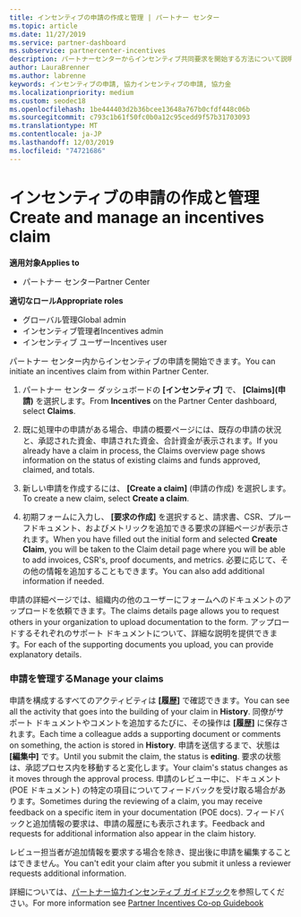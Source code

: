 ```yaml
---
title: インセンティブの申請の作成と管理 | パートナー センター
ms.topic: article
ms.date: 11/27/2019
ms.service: partner-dashboard
ms.subservice: partnercenter-incentives
description: パートナーセンターからインセンティブ共同要求を開始する方法について説明します。 申請を構成するすべてのアクティビティは履歴で確認できます。
author: LauraBrenner
ms.author: labrenne
keywords: インセンティブの申請, 協力インセンティブの申請, 協力金
ms.localizationpriority: medium
ms.custom: seodec18
ms.openlocfilehash: 1be444403d2b36bcee13648a767b0cfdf448c06b
ms.sourcegitcommit: c793c1b61f50fc0b0a12c95cedd9f57b31703093
ms.translationtype: MT
ms.contentlocale: ja-JP
ms.lasthandoff: 12/03/2019
ms.locfileid: "74721686"
---
```

# <a name="create-and-manage-an-incentives-claim"></a><span data-ttu-id="fcba7-105">インセンティブの申請の作成と管理</span><span class="sxs-lookup"><span data-stu-id="fcba7-105">Create and manage an incentives claim</span></span>

<span data-ttu-id="fcba7-106">**適用対象**</span><span class="sxs-lookup"><span data-stu-id="fcba7-106">**Applies to**</span></span>
- <span data-ttu-id="fcba7-107">パートナー センター</span><span class="sxs-lookup"><span data-stu-id="fcba7-107">Partner Center</span></span>

<span data-ttu-id="fcba7-108">**適切なロール**</span><span class="sxs-lookup"><span data-stu-id="fcba7-108">**Appropriate roles**</span></span>

- <span data-ttu-id="fcba7-109">グローバル管理</span><span class="sxs-lookup"><span data-stu-id="fcba7-109">Global admin</span></span>
- <span data-ttu-id="fcba7-110">インセンティブ管理者</span><span class="sxs-lookup"><span data-stu-id="fcba7-110">Incentives admin</span></span>
- <span data-ttu-id="fcba7-111">インセンティブ ユーザー</span><span class="sxs-lookup"><span data-stu-id="fcba7-111">Incentives user</span></span>

<span data-ttu-id="fcba7-112">パートナー センター内からインセンティブの申請を開始できます。</span><span class="sxs-lookup"><span data-stu-id="fcba7-112">You can initiate an incentives claim from within Partner Center.</span></span> 

1. <span data-ttu-id="fcba7-113">パートナー センター ダッシュボードの **[インセンティブ]** で、 **[Claims]\(申請\)** を選択します。</span><span class="sxs-lookup"><span data-stu-id="fcba7-113">From **Incentives** on the Partner Center dashboard, select **Claims**.</span></span>

2.  <span data-ttu-id="fcba7-114">既に処理中の申請がある場合、申請の概要ページには、既存の申請の状況と、承認された資金、申請された資金、合計資金が表示されます。</span><span class="sxs-lookup"><span data-stu-id="fcba7-114">If you already have a claim in process, the Claims overview page shows information on the status of existing claims and funds approved, claimed, and totals.</span></span>

3.  <span data-ttu-id="fcba7-115">新しい申請を作成するには、 **[Create a claim]** (申請の作成) を選択します。</span><span class="sxs-lookup"><span data-stu-id="fcba7-115">To create a new claim, select **Create a claim**.</span></span>

4.  <span data-ttu-id="fcba7-116">初期フォームに入力し、 **[要求の作成]** を選択すると、請求書、CSR、プルーフドキュメント、およびメトリックを追加できる要求の詳細ページが表示されます。</span><span class="sxs-lookup"><span data-stu-id="fcba7-116">When you have filled out the initial form and selected **Create Claim**, you will be taken to the Claim detail page where you will be able to add invoices, CSR's, proof documents, and metrics.</span></span> <span data-ttu-id="fcba7-117">必要に応じて、その他の情報を追加することもできます。</span><span class="sxs-lookup"><span data-stu-id="fcba7-117">You can also add additional information if needed.</span></span>

<span data-ttu-id="fcba7-118">申請の詳細ページでは、組織内の他のユーザーにフォームへのドキュメントのアップロードを依頼できます。</span><span class="sxs-lookup"><span data-stu-id="fcba7-118">The claims details page allows you to request others in your organization to upload documentation to the form.</span></span> <span data-ttu-id="fcba7-119">アップロードするそれぞれのサポート ドキュメントについて、詳細な説明を提供できます。</span><span class="sxs-lookup"><span data-stu-id="fcba7-119">For each of the supporting documents you upload, you can provide explanatory details.</span></span> 

### <a name="manage-your-claims"></a><span data-ttu-id="fcba7-120">申請を管理する</span><span class="sxs-lookup"><span data-stu-id="fcba7-120">Manage your claims</span></span>

<span data-ttu-id="fcba7-121">申請を構成するすべてのアクティビティは **[履歴]** で確認できます。</span><span class="sxs-lookup"><span data-stu-id="fcba7-121">You can see all the activity that goes into the building of your claim in **History**.</span></span> <span data-ttu-id="fcba7-122">同僚がサポート ドキュメントやコメントを追加するたびに、その操作は **[履歴]** に保存されます。</span><span class="sxs-lookup"><span data-stu-id="fcba7-122">Each time a colleague adds a supporting document or comments on something, the action is stored in **History**.</span></span> <span data-ttu-id="fcba7-123">申請を送信するまで、状態は **[編集中]** です。</span><span class="sxs-lookup"><span data-stu-id="fcba7-123">Until you submit the claim, the status is **editing**.</span></span> <span data-ttu-id="fcba7-124">要求の状態は、承認プロセス内を移動すると変化します。</span><span class="sxs-lookup"><span data-stu-id="fcba7-124">Your claim's status changes as it moves through the approval process.</span></span> <span data-ttu-id="fcba7-125">申請のレビュー中に、ドキュメント (POE ドキュメント) の特定の項目についてフィードバックを受け取る場合があります。</span><span class="sxs-lookup"><span data-stu-id="fcba7-125">Sometimes during the reviewing of a claim, you may receive feedback on a specific item in your documentation (POE docs).</span></span> <span data-ttu-id="fcba7-126">フィードバックと追加情報の要求は、申請の履歴にも表示されます。</span><span class="sxs-lookup"><span data-stu-id="fcba7-126">Feedback and requests for additional information also appear in the claim history.</span></span> 

<span data-ttu-id="fcba7-127">レビュー担当者が追加情報を要求する場合を除き、提出後に申請を編集することはできません。</span><span class="sxs-lookup"><span data-stu-id="fcba7-127">You can't edit your claim after you submit it unless a reviewer requests additional information.</span></span>

<span data-ttu-id="fcba7-128">詳細については、[パートナー協力インセンティブ ガイドブック](https://assets.microsoft.com/coop-guidebook.pdf)を参照してください。</span><span class="sxs-lookup"><span data-stu-id="fcba7-128">For more information see [Partner Incentives Co-op Guidebook](https://assets.microsoft.com/coop-guidebook.pdf)</span></span>
